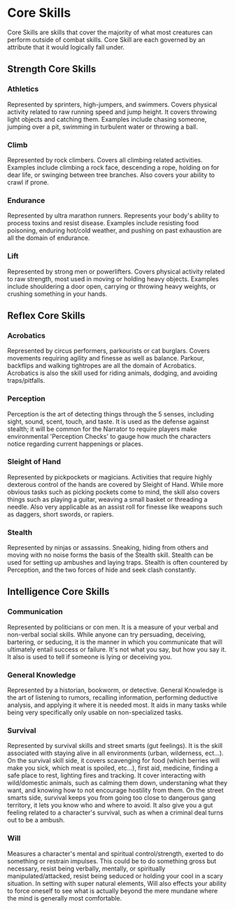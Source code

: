 # Core Skills

Core Skills are skills that cover the majority of what most creatures can perform outside of combat skills. Core Skill are each governed by an attribute that it would logically fall under.

## Strength Core Skills

### Athletics

Represented by sprinters, high-jumpers, and swimmers. Covers physical activity related to raw running speed and jump height. It covers throwing light objects and catching them. Examples include chasing someone, jumping over a pit, swimming in turbulent water or throwing a ball.

### Climb

Represented by rock climbers. Covers all climbing related activities. Examples include climbing a rock face, descending a rope, holding on for dear life, or swinging between tree branches. Also covers your ability to crawl if prone.

### Endurance

Represented by ultra marathon runners. Represents your body's ability to process toxins and resist disease. Examples include resisting food poisoning, enduring hot/cold weather, and pushing on past exhaustion are all the domain of endurance.

### Lift

Represented by strong men or powerlifters. Covers physical activity related to raw strength, most used in moving or holding heavy objects. Examples include shouldering a door open, carrying or throwing heavy weights, or crushing something in your hands.

## Reflex Core Skills

### Acrobatics

Represented by circus performers, parkourists or cat burglars. Covers movements requiring agility and finesse as well as balance. Parkour, backflips and walking tightropes are all the domain of Acrobatics. Acrobatics is also the skill used for riding animals, dodging, and avoiding traps/pitfalls.

### Perception

Perception is the art of detecting things through the 5 senses, including sight, sound, scent, touch, and taste. It is used as the defense against stealth; it will be common for the Narrator to require players make environmental 'Perception Checks' to gauge how much the characters notice regarding current happenings or places.

### Sleight of Hand

Represented by pickpockets or magicians. Activities that require highly dexterous control of the hands are covered by Sleight of Hand. While more obvious tasks such as picking pockets come to mind, the skill also covers things such as playing a guitar, weaving a small basket or threading a needle. Also very applicable as an assist roll for finesse like weapons such as daggers, short swords, or rapiers.

### Stealth

Represented by ninjas or assassins. Sneaking, hiding from others and moving with no noise forms the basis of the Stealth skill. Stealth can be used for setting up ambushes and laying traps. Stealth is often countered by Perception, and the two forces of hide and seek clash constantly.

## Intelligence Core Skills

### Communication

Represented by politicians or con men. It is a measure of your verbal and non-verbal social skills. While anyone can try persuading, deceiving, bartering, or seducing, it is the manner in which you communicate that will ultimately entail success or failure. It's not what you say, but how you say it. It also is used to tell if someone is lying or deceiving you.

### General Knowledge

Represented by a historian, bookworm, or detective. General Knowledge is the art of listening to rumors, recalling information, performing deductive analysis, and applying it where it is needed most. It aids in many tasks while being very specifically only usable on non-specialized tasks.

### Survival

Represented by survival skills and street smarts (gut feelings). It is the skill associated with staying alive in all environments (urban, wilderness, ect...). On the survival skill side, it covers scavenging for food (which berries will make you sick, which meat is spoiled, etc...), first aid, medicine, finding a safe place to rest, lighting fires and tracking. It cover interacting with wild/domestic animals, such as calming them down, understaning what they want, and knowing how to not encourage hostility from them. On the street smarts side, survival keeps you from going too close to dangerous gang territory, it lets you know who and where to avoid. It also give you a gut feeling related to a character's survival, such as when a criminal deal turns out to be a ambush.

### Will

Measures a character's mental and spiritual control/strength, exerted to do something or restrain impulses. This could be to do something gross but necessary, resist being verbally, mentally, or spiritually manipulated/attacked, resist being seduced or holding your cool in a scary situation. In setting with super natural elements, Will also effects your ability to force oneself to see what is actually beyond the mere mundane where the mind is generally most comfortable.
